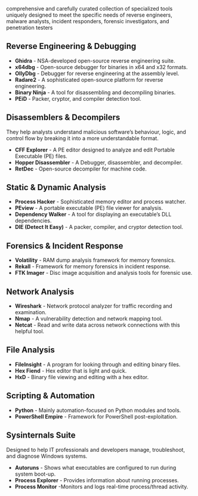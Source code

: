 comprehensive and carefully curated collection of specialized tools uniquely designed to meet the specific needs of reverse engineers, malware analysts, incident responders, forensic investigators, and penetration testers

## Reverse Engineering & Debugging

- **Ghidra** - NSA-developed open-source reverse engineering suite.  
- **x64dbg** - Open-source debugger for binaries in x64 and x32 formats.  
- **OllyDbg** - Debugger for reverse engineering at the assembly level.  
- **Radare2** - A sophisticated open-source platform for reverse engineering.
- **Binary Ninja** - A tool for disassembling and decompiling binaries.  
- **PEiD** - Packer, cryptor, and compiler detection tool.

## Disassemblers & Decompilers

They help analysts understand malicious software’s behaviour, logic, and control flow by breaking it into a more understandable format.

- **CFF Explorer** - A PE editor designed to analyze and edit Portable Executable (PE) files.
- **Hopper Disassembler** - A Debugger, disassembler, and decompiler.
- **RetDec** - Open-source decompiler for machine code.

## Static & Dynamic Analysis

- **Process Hacker** - Sophisticated memory editor and process watcher.
- **PEview** - A portable executable (PE) file viewer for analysis.
- **Dependency Walker** - A tool for displaying an executable’s DLL dependencies.
- **DIE (Detect It Easy)** - A packer, compiler, and cryptor detection tool.

## Forensics & Incident Response

- **Volatility** - RAM dump analysis framework for memory forensics.
- **Rekall** - Framework for memory forensics in incident response.
- **FTK Imager** - Disc image acquisition and analysis tools for forensic use.

## Network Analysis

- **Wireshark** - Network protocol analyzer for traffic recording and examination.  
- **Nmap** - A vulnerability detection and network mapping tool.  
- **Netcat** - Read and write data across network connections with this helpful tool.

## File Analysis

- **FileInsight** - A program for looking through and editing binary files.
- **Hex Fiend** - Hex editor that is light and quick.
- **HxD** - Binary file viewing and editing with a hex editor.
## Scripting & Automation

- **Python** - Mainly automation-focused on Python modules and tools.
- **PowerShell Empire** - Framework for PowerShell post-exploitation.

## Sysinternals Suite

Designed to help IT professionals and developers manage, troubleshoot, and diagnose Windows systems.

- **Autoruns** - Shows what executables are configured to run during system boot-up.
- **Process Explorer** - Provides information about running processes.
- **Process Monitor** -Monitors and logs real-time process/thread activity.

